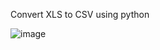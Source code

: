 Convert XLS to CSV using python


![image](https://github.com/user-attachments/assets/333d91cb-67bb-4cf8-95ad-6c08d19bdf06)
